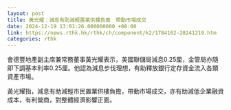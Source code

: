 ```yaml
---
layout: post
title: 黃光耀：減息有助減輕置業供樓負擔　帶動市場成交
date: 2024-12-19 13:01:26.000000000 +08:00
link: https://news.rthk.hk/rthk/ch/component/k2/1784162-20241219.htm
categories: rthk
---
```


會德豐地產副主席兼常務董事黃光耀表示，美國聯儲局減息0.25厘，金管局亦隨即下調基本利率0.25厘。他認為減息步伐理想，有助釋放銀行定存資金流入各類資產市場。

黃光耀指，減息有助減輕市民置業供樓負擔，帶動市場成交，亦有助減低企業融資成本，有利營商，對整體經濟影響正面。
